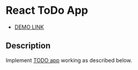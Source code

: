 # React ToDo App
- [DEMO LINK](https://<your_account>.github.io/react_todo-app/)

## Description
Implement [TODO app](http://todomvc.com/examples/vanillajs/) working as described below.
